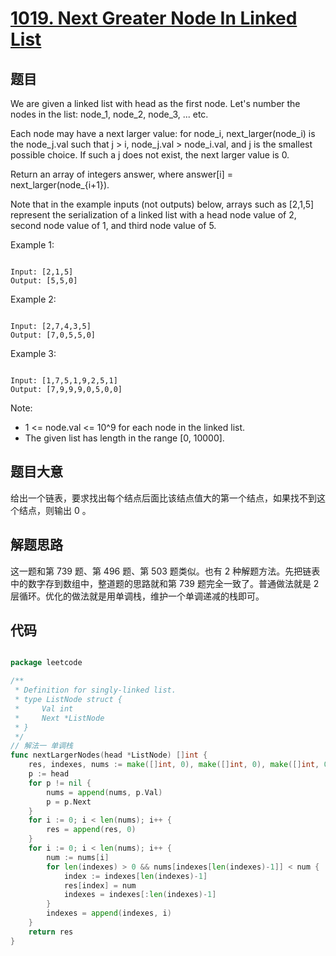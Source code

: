 # [1019. Next Greater Node In Linked List](https://leetcode.com/problems/next-greater-node-in-linked-list/)

## 题目

We are given a linked list with head as the first node.  Let's number the nodes in the list: node\_1, node\_2, node\_3, ... etc.

Each node may have a next larger value: for node_i, next\_larger(node\_i) is the node\_j.val such that j > i, node\_j.val > node\_i.val, and j is the smallest possible choice.  If such a j does not exist, the next larger value is 0.

Return an array of integers answer, where answer[i] = next\_larger(node\_{i+1}).

Note that in the example inputs (not outputs) below, arrays such as [2,1,5] represent the serialization of a linked list with a head node value of 2, second node value of 1, and third node value of 5.

 

Example 1:

```

Input: [2,1,5]
Output: [5,5,0]

```

Example 2:

```

Input: [2,7,4,3,5]
Output: [7,0,5,5,0]

```

Example 3:

```

Input: [1,7,5,1,9,2,5,1]
Output: [7,9,9,9,0,5,0,0]

```

Note:

- 1 <= node.val <= 10^9 for each node in the linked list.
- The given list has length in the range [0, 10000].


## 题目大意

给出一个链表，要求找出每个结点后面比该结点值大的第一个结点，如果找不到这个结点，则输出 0 。


## 解题思路

这一题和第 739 题、第 496 题、第 503 题类似。也有 2 种解题方法。先把链表中的数字存到数组中，整道题的思路就和第 739 题完全一致了。普通做法就是 2 层循环。优化的做法就是用单调栈，维护一个单调递减的栈即可。




## 代码

```go

package leetcode

/**
 * Definition for singly-linked list.
 * type ListNode struct {
 *     Val int
 *     Next *ListNode
 * }
 */
// 解法一 单调栈
func nextLargerNodes(head *ListNode) []int {
	res, indexes, nums := make([]int, 0), make([]int, 0), make([]int, 0)
	p := head
	for p != nil {
		nums = append(nums, p.Val)
		p = p.Next
	}
	for i := 0; i < len(nums); i++ {
		res = append(res, 0)
	}
	for i := 0; i < len(nums); i++ {
		num := nums[i]
		for len(indexes) > 0 && nums[indexes[len(indexes)-1]] < num {
			index := indexes[len(indexes)-1]
			res[index] = num
			indexes = indexes[:len(indexes)-1]
		}
		indexes = append(indexes, i)
	}
	return res
}

```